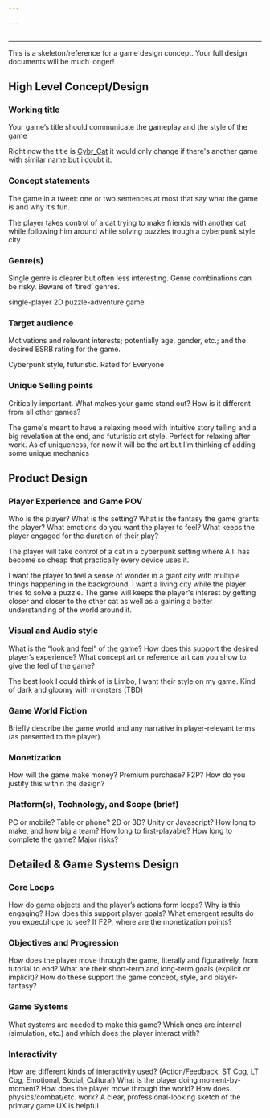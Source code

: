 ```yaml
---

---
```


```toc
```
---
This is a skeleton/reference for a game design concept. Your full design documents will be much longer!
## High Level Concept/Design
### Working title
Your game’s title should communicate the gameplay and the style of the game

Right now the title is <u>Cybr_Cat</u> it would only change if there's another game with similar name but i doubt it.
### Concept statements
The game in a tweet: one or two sentences at most that say what the game is and why it’s fun.

The player takes control of a cat trying to make friends with another cat while following him around while solving puzzles trough a cyberpunk style city
### Genre(s)
Single genre is clearer but often less interesting. Genre combinations can be risky. Beware of ‘tired’ genres.

single-player 2D puzzle-adventure game
### Target audience
Motivations and relevant interests; potentially age, gender, etc.; and the desired ESRB rating for the game.

Cyberpunk style, futuristic. Rated for Everyone
### Unique Selling points
Critically important. What makes your game stand out? How is it different from all other games?

The game's meant to have a relaxing mood with intuitive story telling and a big revelation at the end, and futuristic art style. Perfect for relaxing after work. As of uniqueness, for now it will be the art but I'm thinking of adding some unique mechanics
## Product Design
### Player Experience and Game POV
Who is the player? What is the setting? What is the fantasy the game grants the player? What emotions do
you want the player to feel? What keeps the player engaged for the duration of their play?

The player will take control of a cat in a cyberpunk setting where A.I. has become so cheap that practically every device uses it.

I want the player to feel a sense of wonder in a giant city with multiple things happening in the background. I want a living city while the player tries to solve a puzzle. The game will keeps the player's interest by getting closer and closer to the other cat as well as a gaining a better understanding of the world around it.
### Visual and Audio style
What is the “look and feel” of the game? How does this support the desired player’s experience? What
concept art or reference art can you show to give the feel of the game?

The best look I could think of is Limbo, I want their style on my game. Kind of dark and gloomy with monsters (TBD)

### Game World Fiction
Briefly describe the game world and any narrative in player-relevant terms (as presented to the player).

### Monetization
How will the game make money? Premium purchase? F2P? How do you justify this within the design?

### Platform(s), Technology, and Scope (brief)
PC or mobile? Table or phone? 2D or 3D? Unity or Javascript? How long to make, and how big a team?
How long to first-playable? How long to complete the game? Major risks?


## Detailed & Game Systems Design
### Core Loops
How do game objects and the player’s actions form loops? Why is this engaging? How does this support
player goals? What emergent results do you expect/hope to see? If F2P, where are the monetization points?

### Objectives and Progression
How does the player move through the game, literally and figuratively, from tutorial to end? What are their
short-term and long-term goals (explicit or implicit)? How do these support the game concept, style, and
player-fantasy?

### Game Systems
What systems are needed to make this game? Which ones are internal (simulation, etc.) and which does the
player interact with?

### Interactivity
How are different kinds of interactivity used? (Action/Feedback, ST Cog, LT Cog, Emotional, Social, Cultural)
What is the player doing moment-by-moment? How does the player move through the world? How does
physics/combat/etc. work? A clear, professional-looking sketch of the primary game UX is helpful.